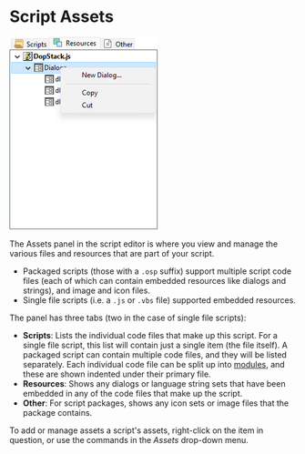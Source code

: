 # Script Assets



![](/Manual/images/media/13/scripteditor_assets.png)

 The Assets panel in the script editor is where you view and manage the various files and resources that are part of your script.

- Packaged scripts (those with a `.osp` suffix) support multiple script code files (each of which can contain embedded resources like dialogs and strings), and image and icon files.
- Single file scripts (i.e. a `.js` or `.vbs` file) supported embedded resources.

The panel has three tabs (two in the case of single file scripts):

- **Scripts**: Lists the individual code files that make up this script. For a single file script, this list will contain just a single item (the file itself). A packaged script can contain multiple code files, and they will be listed separately. Each individual code file can be split up into [modules](../script_add-ins/modules.md), and these are shown indented under their primary file.
- **Resources**: Shows any dialogs or language string sets that have been embedded in any of the code files that make up the script.
- **Other**: For script packages, shows any icon sets or image files that the package contains.

To add or manage assets a script's assets, right-click on the item in question, or use the commands in the *Assets* drop-down menu.

